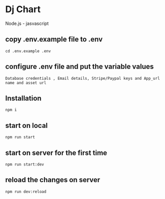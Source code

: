 # Dj Chart
Node.js - jasvascript

## copy .env.example file to .env

```
cd .env.example .env
```

## configure .env file and put the variable values
```
Database credentials , Email details, Stripe/Paypal keys and App_url name and asset url 
```

## Installation

```
npm i
```

## start on local

```
npm run start
```

## start on server for the first time

```
npm run start:dev
```

## reload the changes on server
```
npm run dev:reload
```